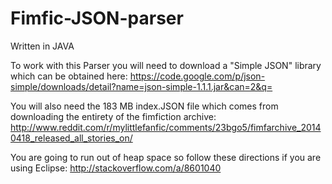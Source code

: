 Fimfic-JSON-parser
==================
Written in JAVA

To work with this Parser you will need to download a "Simple JSON" library which can be obtained here:
https://code.google.com/p/json-simple/downloads/detail?name=json-simple-1.1.1.jar&can=2&q=

You will also need the 183 MB index.JSON file which comes from downloading the entirety of the fimfiction archive:
http://www.reddit.com/r/mylittlefanfic/comments/23bgo5/fimfarchive_20140418_released_all_stories_on/

You are going to run out of heap space so follow these directions if you are using Eclipse:
http://stackoverflow.com/a/8601040
